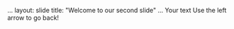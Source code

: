 ...
layout: slide
title: "Welcome to our second slide"
...
Your text
Use the left arrow to go back!

